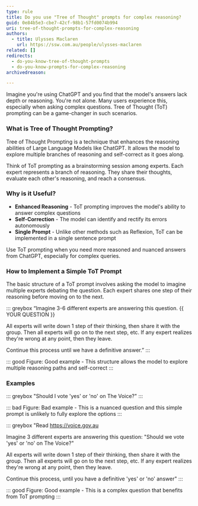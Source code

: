 ```yaml
---
type: rule
title: Do you use "Tree of Thought" prompts for complex reasoning?
guid: 0e84b5e3-cbe7-42cf-98b1-57fd0074b994
uri: tree-of-thought-prompts-for-complex-reasoning
authors:
  - title: Ulysses Maclaren
    url: https://ssw.com.au/people/ulysses-maclaren
related: []
redirects:
  - do-you-know-tree-of-thought-prompts
  - do-you-know-prompts-for-complex-reasoning
archivedreason: 

---
```


Imagine you're using ChatGPT and you find that the model's answers lack depth or reasoning. You're not alone. Many users experience this, especially when asking complex questions. Tree of Thought (ToT) prompting can be a game-changer in such scenarios.

<!--endintro-->

### What is Tree of Thought Prompting?

Tree of Thought Prompting is a technique that enhances the reasoning abilities of Large Language Models like ChatGPT. It allows the model to explore multiple branches of reasoning and self-correct as it goes along.

Think of ToT prompting as a brainstorming session among experts. Each expert represents a branch of reasoning. They share their thoughts, evaluate each other's reasoning, and reach a consensus.

### Why is it Useful?

- **Enhanced Reasoning** - ToT prompting improves the model's ability to answer complex questions
- **Self-Correction** - The model can identify and rectify its errors autonomously
- **Single Prompt** - Unlike other methods such as Reflexion, ToT can be implemented in a single sentence prompt

Use ToT prompting when you need more reasoned and nuanced answers from ChatGPT, especially for complex queries.

### How to Implement a Simple ToT Prompt

The basic structure of a ToT prompt involves asking the model to imagine multiple experts debating the question. Each expert shares one step of their reasoning before moving on to the next.

::: greybox
“Imagine 3-6 different experts are answering this question. {{ YOUR QUESTION }}

All experts will write down 1 step of their thinking, then share it with the group. Then all experts will go on to the next step, etc. If any expert realizes they're wrong at any point, then they leave.

Continue this process until we have a definitive answer.”
:::

::: good 
Figure: Good example - This structure allows the model to explore multiple reasoning paths and self-correct
:::

### Examples

::: greybox
"Should I vote 'yes' or 'no' on The Voice?"
:::

::: bad 
Figure: Bad example - This is a nuanced question and this simple prompt is unlikely to fully explore the options
:::

::: greybox
"Read https://voice.gov.au 

Imagine 3 different experts are answering this question: "Should we vote 'yes' or 'no' on The Voice?"

All experts will write down 1 step of their thinking, then share it with the group. Then all experts will go on to the next step, etc. If any expert realizes they're wrong at any point, then they leave.

Continue this process, until you have a definitive 'yes' or 'no' answer"
:::

::: good 
Figure: Good example - This is a complex question that benefits from ToT prompting
:::
